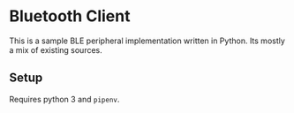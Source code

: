 # Bluetooth Client

This is a sample BLE peripheral implementation written in Python. Its mostly a mix of existing sources. 

## Setup

Requires python 3 and `pipenv`.

